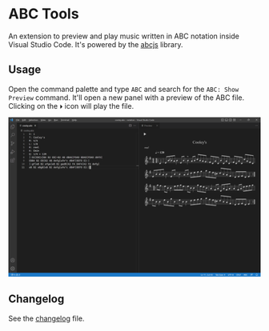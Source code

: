 # ABC Tools

An extension to preview and play music written in ABC notation inside Visual Studio Code. It's powered by the [abcjs](https://www.abcjs.net/) library.

## Usage

Open the command palette and type `ABC` and search for the `ABC: Show Preview` command. It'll open a new panel with a preview of the ABC file. Clicking on the `⏵` icon will play the file.

![Screenshot](https://raw.githubusercontent.com/ishiharaf/abc/main/media/ss.png)

## Changelog

See the [changelog](CHANGELOG.md) file.